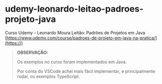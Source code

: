 # udemy-leonardo-leitao-padroes-projeto-java

Curso Udemy - Leonardo Moura Leitão: Padrões de Projetos em Java [https://www.udemy.com/course/padroes-de-projeto-em-java-na-pratica/](https://)

> **OBSERVAÇÃO:**
>
> Os exemplos no curso foram implementados em Java.
>
> Por conta do VSCode achei mais fácil implementar, e principalmente rodar, os exemplos TypeScript.
